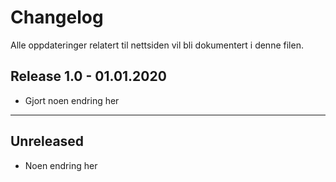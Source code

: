 # Changelog
Alle oppdateringer relatert til nettsiden vil bli dokumentert i denne filen.

## Release 1.0 - 01.01.2020
- Gjort noen endring her

---

## Unreleased
- Noen endring her
